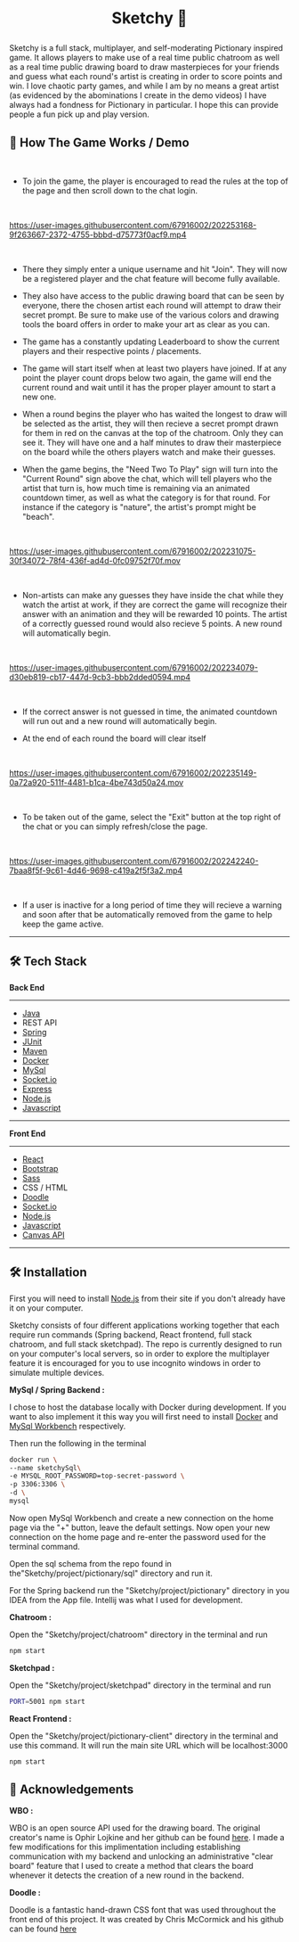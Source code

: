 
# <p align="center">Sketchy 🎨</p>
  
Sketchy is a full stack, multiplayer,  and self-moderating Pictionary inspired game. It allows players to make use of a real time public chatroom as well as a real time public drawing board to draw 
 masterpieces for your friends and guess what each round's artist is creating in order to score points and win. I love chaotic party games, and while I am by no means a great artist (as evidenced by the abominations I create in the demo videos) I have always had a fondness for Pictionary in particular. I hope this can provide people a fun pick up and play version.
## 🧐 How The Game Works / Demo 

‎

- To join the game, the player is encouraged to read the rules at the top of the page and then scroll down to the chat login.


‎
 




https://user-images.githubusercontent.com/67916002/202253168-9f263667-2372-4755-bbbd-d75773f0acf9.mp4





‎


-  There they simply enter a unique username and hit "Join". They will now be a registered player and the chat feature will become fully available.


- They also have access to the public drawing board that can be seen by everyone, there the chosen artist each round will attempt to draw their secret prompt. Be sure to make use of the various colors and drawing tools the board offers in order to make your art as clear as you can.


- The game has a constantly updating Leaderboard to show the current players and their respective points / placements.


- The game will start itself when at least two players have joined. If at any point the player count drops below two again, the game will end the current round and wait until it has the proper player amount to start a new one.


- When a round begins the player who has waited the longest to draw will be selected as the artist, they will then recieve a secret prompt drawn for them in red on the canvas at the top of the chatroom. Only they can see it. They will have one and a half minutes to draw their masterpiece on the board while the others players watch and make their guesses.


- When the game begins, the "Need Two To Play" sign will turn into the "Current Round" sign above the chat, which will tell players who the artist that turn is, how much time is remaining via an animated countdown timer, as well as what the category is for that round. For instance if the category is "nature", the artist's prompt might be "beach".

‎

https://user-images.githubusercontent.com/67916002/202231075-30f34072-78f4-436f-ad4d-0fc09752f70f.mov

‎

- Non-artists can make any guesses they have inside the chat while they watch the artist at work, if they are correct the game will recognize their answer with an animation and they will be rewarded 10 points. The artist of a correctly guessed round would also recieve 5 points. A new round will automatically begin.

‎

https://user-images.githubusercontent.com/67916002/202234079-d30eb819-cb17-447d-9cb3-bbb2dded0594.mp4

‎

- If the correct answer is not guessed in time, the animated countdown will run out and a new round will automatically begin.



- At the end of each round the board will clear itself

‎

https://user-images.githubusercontent.com/67916002/202235149-0a72a920-511f-4481-b1ca-4be743d50a24.mov

‎

- To be taken out of the game, select the "Exit" button at the top right of the chat or you can simply refresh/close the page.



‎




https://user-images.githubusercontent.com/67916002/202242240-7baa8f5f-9c61-4d46-9698-c419a2f5f3a2.mp4




‎



- If a user is inactive for a long period of time they will recieve a warning and soon after that be automatically removed from the game to help keep the game active.

----------



## 🛠️ Tech Stack
**Back End**

----------
- [Java](https://www.java.com/)
- REST API
- [Spring](https://spring.io) 
- [JUnit](https://junit.org/junit5/)
- [Maven](https://maven.apache.org/)
- [Docker](https://www.docker.com/)
- [MySql](https://www.mysql.com/) 
- [Socket.io](https://socket.io/)
- [Express](https://expressjs.com/)
- [Node.js](https://nodejs.org/en/)
- [Javascript](https://www.javascript.com/)

----------
**Front End**


----------
- [React](https://reactjs.org/)
- [Bootstrap](https://getbootstrap.com/)
- [Sass](https://sass-lang.com/)
- CSS / HTML
- [Doodle](https://chr15m.github.io/DoodleCSS/)
- [Socket.io](https://socket.io/)
- [Node.js](https://nodejs.org/en/)
- [Javascript](https://www.javascript.com/)
- [Canvas API](https://developer.mozilla.org/en-US/docs/Web/API/Canvas_API)


----------
        
## 🛠️ Installation 

First you will need to install [Node.js](https://nodejs.org/en/download/) from their site if you don't already have it on your computer.

Sketchy consists of four different applications working together that each require run commands (Spring backend, React frontend, full stack chatroom, and full stack sketchpad). The repo is currently designed to run on your computer's local servers, so in order to explore the multiplayer feature it is encouraged for you to use incognito windows in order to simulate multiple devices. 

**MySql / Spring Backend :**

I chose to host the database locally with Docker during development. If you want to also implement it this way you will first need to install [Docker](https://www.docker.com/) and [MySql Workbench](https://dev.mysql.com/downloads/workbench/) respectively. 

Then run the following in the terminal
```bash
docker run \
--name sketchySql\
-e MYSQL_ROOT_PASSWORD=top-secret-password \
-p 3306:3306 \
-d \
mysql
```
Now open MySql Workbench and create a new connection on the home page via the "+" button, leave the default settings. Now open your new connection on the home page and re-enter the password used for the terminal command. 

Open the sql schema from the repo found in the"Sketchy/project/pictionary/sql" directory and run it. 

For the Spring backend run the "Sketchy/project/pictionary" directory in you IDEA from the App file. Intellij was what I used for development.

**Chatroom :**

Open the "Sketchy/project/chatroom" directory in the terminal and run
```bash
npm start
```
**Sketchpad :**

Open the "Sketchy/project/sketchpad" directory in the terminal and run
```bash
PORT=5001 npm start
```

**React Frontend :**

Open the "Sketchy/project/pictionary-client" directory in the terminal and use this command. It will run the main site URL which will be localhost:3000         
```bash
npm start
```        

## 🙇 Acknowledgements      
**WBO :**

WBO is an open source API used for the drawing board. The original creator's name is Ophir Lojkine and her github can be found 
[here](https://github.com/lovasoa/whitebophir). I made a few modifications for this implimentation including establishing communication with my backend and unlocking an administrative "clear board" feature that I used to create a method that clears the board whenever it detects the creation of a new round in the backend.

**Doodle :**

Doodle is a fantastic hand-drawn CSS font that was used throughout the front end of this project. It was created by Chris McCormick and his github can be found [here](https://github.com/chr15m/DoodleCSS)